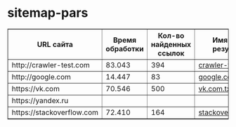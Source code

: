 # sitemap-pars
<table border="1">
   <tr>
    <th>URL сайта</th>
    <th>Время обработки</th>
    <th>Кол-во найденных ссылок</th>
    <th>Имя файла с результатом</th>
   </tr>
   <tr>
    <td>http://crawler-test.com</td>
    <td>83.043</td>
    <td>394</td>
    <td><a href="sitemap-pars\files\crawler-test.com.txt">crawler-test.com.txt</a></td>
    </tr>
    <td>http://google.com</td>
    <td>14.447</td>
    <td>83</td>
    <td><a href="sitemap-pars\files\google.com.txt">google.com.txt</a></td>
    </tr>
    <td>https://vk.com</td>
    <td>70.546</td>
    <td>500</td>
    <td><a href="sitemap-pars\files\vk.com.txt">vk.com.txt</a></td>
    </tr>
    <td>https://yandex.ru</td>
    <td></td>
    <td></td>
    <td></td>
    </tr>
    <td>https://stackoverflow.com</td>
    <td>72.410</td>
    <td>164</td>
    <td><a href="sitemap-pars\files\stackoverflow.com.txt">stackoverflow.com.txt</a></td>
    </tr>
 </table>